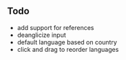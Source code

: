 ## Todo

- add support for references
- deanglicize input
- default language based on country
- click and drag to reorder languages
